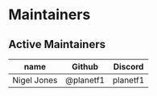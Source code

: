 <!-- SPDX-License-Identifier: CC-BY-4.0 -->
# Maintainers

## Active Maintainers

| name              | Github    | Discord        |
|-------------------|-----------|----------------|
| Nigel Jones       | @planetf1 | planetf1       |
